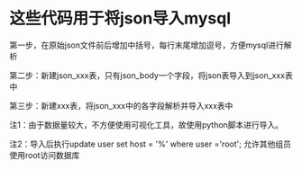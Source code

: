 # 这些代码用于将json导入mysql

第一步，在原始json文件前后增加中括号，每行末尾增加逗号，方便mysql进行解析

第二步：新建json_xxx表，只有json_body一个字段，将json表导入到json_xxx表中

第三步：新建xxx表，将json_xxx中的各字段解析并导入xxx表中

注1：由于数据量较大，不方便使用可视化工具，故使用python脚本进行导入。

注2：导入后执行update user set host = '%' where user ='root'; 允许其他组员使用root访问数据库
